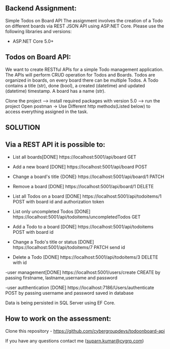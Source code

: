 ## Backend Assignment: 
Simple Todos on Board API The assignment involves the creation of a Todo on different boards via REST JSON API using ASP.NET Core. Please use the following libraries and versions:
   - ASP.NET Core 5.0+

## Todos on Board API: 
We want to create RESTful APIs for a simple Todo management application. The APIs will perform CRUD operation for Todos and Boards. Todos are organized in boards, on every board there can be multiple Todos. A Todo contains a title (str), done (bool), a created (datetime) and updated (datetime) timestamp. A board has a name (str).

<!-- Brief description to run the application: -->
Clone the project --> install required packages with version 5.0 --> run the project
Open postman -> Use Different http methods(Listed below) to access everything assigned in the task.


## SOLUTION

## Via a REST API it is possible to:

- List all boards[DONE]
https://localhost:5001/api/board 
GET


- Add a new board [DONE]
https://localhost:5001/api/board
POST


- Change a board's title {DONE}
https://localhost:5001/api/board/1
PATCH


- Remove a board [DONE]
https://localhost:5001/api/board/1
DELETE


- List all Todos on a board [DONE]
https://localhost:5001/api/todoitems/1
POST with board id and authorization token


- List only uncompleted Todos [DONE]
https://localhost:5001/api/todoitems/uncompletedTodos
GET


- Add a Todo to a board [DONE]
https://localhost:5001/api/todoitems
POST with board  id

- Change a Todo's title or status [DONE]
https://localhost:5001/api/todoitems/7
PATCH send id

- Delete a Todo [DONE]
https://localhost:5001/api/todoitems/3
DELETE with id

-user management[DONE]
https://localhost:5001/users/create
CREATE by passing firstname, lastname,username and password


-user autthentication  [DONE]
https://localhost:7186/Users/authenticate
POST by passing username and password saved in database

Data is being persisted in SQL Server using EF Core.

## How to work on the assessment:
Clone this repository - https://github.com/cybergroupdevs/todoonboard-api



If you have any questions contact me (suparn.kumar@cygrp.com)


